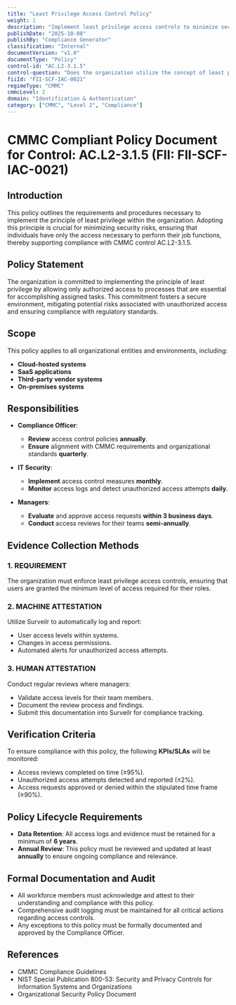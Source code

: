 ```yaml
---
title: "Least Privilege Access Control Policy"
weight: 1
description: "Implement least privilege access controls to minimize security risks and ensure compliance with CMMC control AC.L2-3.1.5 across all organizational systems."
publishDate: "2025-10-08"
publishBy: "Compliance Generator"
classification: "Internal"
documentVersion: "v1.0"
documentType: "Policy"
control-id: "AC.L2-3.1.5"
control-question: "Does the organization utilize the concept of least privilege, allowing only authorized access to processes necessary to accomplish assigned tasks in accordance with organizational business functions?"
fiiId: "FII-SCF-IAC-0021"
regimeType: "CMMC"
cmmcLevel: 2
domain: "Identification & Authentication"
category: ["CMMC", "Level 2", "Compliance"]
---
```


# CMMC Compliant Policy Document for Control: AC.L2-3.1.5 (FII: FII-SCF-IAC-0021)

## Introduction
This policy outlines the requirements and procedures necessary to implement the principle of least privilege within the organization. Adopting this principle is crucial for minimizing security risks, ensuring that individuals have only the access necessary to perform their job functions, thereby supporting compliance with CMMC control AC.L2-3.1.5. 

## Policy Statement
The organization is committed to implementing the principle of least privilege by allowing only authorized access to processes that are essential for accomplishing assigned tasks. This commitment fosters a secure environment, mitigating potential risks associated with unauthorized access and ensuring compliance with regulatory standards.

## Scope
This policy applies to all organizational entities and environments, including:
- **Cloud-hosted systems**
- **SaaS applications**
- **Third-party vendor systems**
- **On-premises systems**

## Responsibilities
- **Compliance Officer**: 
  - **Review** access control policies **annually**.
  - **Ensure** alignment with CMMC requirements and organizational standards **quarterly**.
  
- **IT Security**:
  - **Implement** access control measures **monthly**.
  - **Monitor** access logs and detect unauthorized access attempts **daily**.

- **Managers**:
  - **Evaluate** and approve access requests **within 3 business days**.
  - **Conduct** access reviews for their teams **semi-annually**.

## Evidence Collection Methods

### 1. REQUIREMENT
The organization must enforce least privilege access controls, ensuring that users are granted the minimum level of access required for their roles.

### 2. MACHINE ATTESTATION
Utilize Surveilr to automatically log and report:
- User access levels within systems.
- Changes in access permissions.
- Automated alerts for unauthorized access attempts.

### 3. HUMAN ATTESTATION
Conduct regular reviews where managers:
- Validate access levels for their team members.
- Document the review process and findings.
- Submit this documentation into Surveilr for compliance tracking.

## Verification Criteria
To ensure compliance with this policy, the following **KPIs/SLAs** will be monitored:
- Access reviews completed on time (≥95%).
- Unauthorized access attempts detected and reported (≤2%).
- Access requests approved or denied within the stipulated time frame (≥90%).

## Policy Lifecycle Requirements
- **Data Retention**: All access logs and evidence must be retained for a minimum of **6 years**.
- **Annual Review**: This policy must be reviewed and updated at least **annually** to ensure ongoing compliance and relevance.

## Formal Documentation and Audit
- All workforce members must acknowledge and attest to their understanding and compliance with this policy.
- Comprehensive audit logging must be maintained for all critical actions regarding access controls.
- Any exceptions to this policy must be formally documented and approved by the Compliance Officer.

## References
- CMMC Compliance Guidelines
- NIST Special Publication 800-53: Security and Privacy Controls for Information Systems and Organizations
- Organizational Security Policy Document